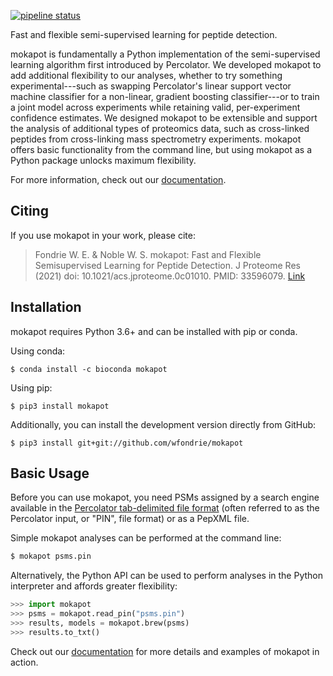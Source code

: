 
[![pipeline status](https://gitlab.com/msaid/inferys/mokapot/badges/main/pipeline.svg)](https://gitlab.com/msaid/inferys/mokapot/-/commits/main)


Fast and flexible semi-supervised learning for peptide detection.  

mokapot is fundamentally a Python implementation of the semi-supervised learning
algorithm first introduced by Percolator. We developed mokapot to add additional
flexibility to our analyses, whether to try something experimental---such as
swapping Percolator's linear support vector machine classifier for a non-linear,
gradient boosting classifier---or to train a joint model across experiments
while retaining valid, per-experiment confidence estimates. We designed mokapot
to be extensible and support the analysis of additional types of proteomics
data, such as cross-linked peptides from cross-linking mass spectrometry
experiments. mokapot offers basic functionality from the command line, but using
mokapot as a Python package unlocks maximum flexibility.

For more information, check out our
[documentation](https://mokapot.readthedocs.io).  

## Citing  
If you use mokapot in your work, please cite:  

> Fondrie W. E. & Noble W. S. mokapot: Fast and Flexible Semisupervised
> Learning for Peptide Detection. J Proteome Res (2021) doi:
> 10.1021/acs.jproteome.0c01010. PMID: 33596079.
> [Link](https://doi.org/10.1021/acs.jproteome.0c01010)

## Installation  

mokapot requires Python 3.6+ and can be installed with pip or conda.  

Using conda:
```
$ conda install -c bioconda mokapot
```

Using pip:
```
$ pip3 install mokapot
```

Additionally, you can install the development version directly from GitHub:  

```
$ pip3 install git+git://github.com/wfondrie/mokapot
```

## Basic Usage  

Before you can use mokapot, you need PSMs assigned by a search engine available
in the [Percolator tab-delimited file
format](https://github.com/percolator/percolator/wiki/Interface#tab-delimited-file-format)
(often referred to as the Percolator input, or "PIN", file format) or as a 
PepXML file. 

Simple mokapot analyses can be performed at the command line:

```Bash
$ mokapot psms.pin
```

Alternatively, the Python API can be used to perform analyses in the Python
interpreter and affords greater flexibility:

```Python
>>> import mokapot
>>> psms = mokapot.read_pin("psms.pin")
>>> results, models = mokapot.brew(psms)
>>> results.to_txt()
```

Check out our [documentation](https://mokapot.readthedocs.io) for more details
and examples of mokapot in action.

